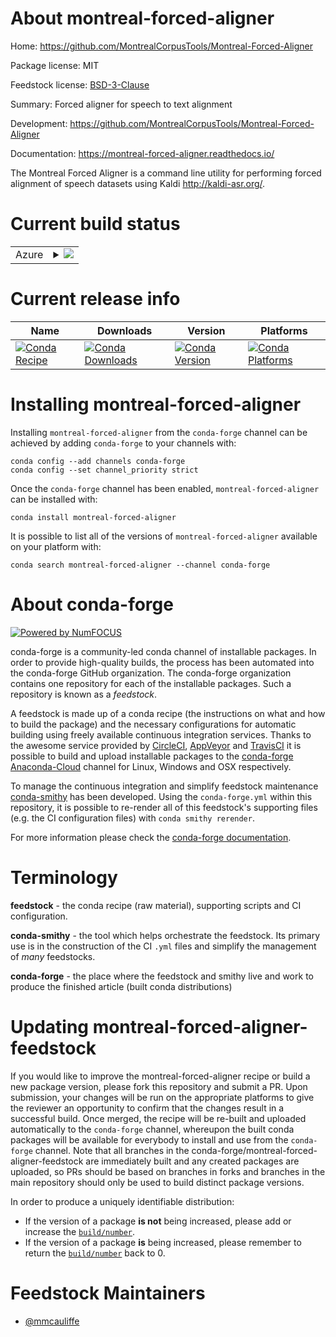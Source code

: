 About montreal-forced-aligner
=============================

Home: https://github.com/MontrealCorpusTools/Montreal-Forced-Aligner

Package license: MIT

Feedstock license: [BSD-3-Clause](https://github.com/conda-forge/montreal-forced-aligner-feedstock/blob/master/LICENSE.txt)

Summary: Forced aligner for speech to text alignment

Development: https://github.com/MontrealCorpusTools/Montreal-Forced-Aligner

Documentation: https://montreal-forced-aligner.readthedocs.io/

The Montreal Forced Aligner is a command line utility for performing forced alignment of speech datasets using
Kaldi <http://kaldi-asr.org/>.


Current build status
====================


<table>
    
  <tr>
    <td>Azure</td>
    <td>
      <details>
        <summary>
          <a href="https://dev.azure.com/conda-forge/feedstock-builds/_build/latest?definitionId=14482&branchName=master">
            <img src="https://dev.azure.com/conda-forge/feedstock-builds/_apis/build/status/montreal-forced-aligner-feedstock?branchName=master">
          </a>
        </summary>
        <table>
          <thead><tr><th>Variant</th><th>Status</th></tr></thead>
          <tbody><tr>
              <td>linux_64_python3.8.____cpython</td>
              <td>
                <a href="https://dev.azure.com/conda-forge/feedstock-builds/_build/latest?definitionId=14482&branchName=master">
                  <img src="https://dev.azure.com/conda-forge/feedstock-builds/_apis/build/status/montreal-forced-aligner-feedstock?branchName=master&jobName=linux&configuration=linux_64_python3.8.____cpython" alt="variant">
                </a>
              </td>
            </tr><tr>
              <td>linux_64_python3.9.____cpython</td>
              <td>
                <a href="https://dev.azure.com/conda-forge/feedstock-builds/_build/latest?definitionId=14482&branchName=master">
                  <img src="https://dev.azure.com/conda-forge/feedstock-builds/_apis/build/status/montreal-forced-aligner-feedstock?branchName=master&jobName=linux&configuration=linux_64_python3.9.____cpython" alt="variant">
                </a>
              </td>
            </tr><tr>
              <td>osx_64_python3.8.____cpython</td>
              <td>
                <a href="https://dev.azure.com/conda-forge/feedstock-builds/_build/latest?definitionId=14482&branchName=master">
                  <img src="https://dev.azure.com/conda-forge/feedstock-builds/_apis/build/status/montreal-forced-aligner-feedstock?branchName=master&jobName=osx&configuration=osx_64_python3.8.____cpython" alt="variant">
                </a>
              </td>
            </tr><tr>
              <td>osx_64_python3.9.____cpython</td>
              <td>
                <a href="https://dev.azure.com/conda-forge/feedstock-builds/_build/latest?definitionId=14482&branchName=master">
                  <img src="https://dev.azure.com/conda-forge/feedstock-builds/_apis/build/status/montreal-forced-aligner-feedstock?branchName=master&jobName=osx&configuration=osx_64_python3.9.____cpython" alt="variant">
                </a>
              </td>
            </tr><tr>
              <td>osx_arm64_python3.8.____cpython</td>
              <td>
                <a href="https://dev.azure.com/conda-forge/feedstock-builds/_build/latest?definitionId=14482&branchName=master">
                  <img src="https://dev.azure.com/conda-forge/feedstock-builds/_apis/build/status/montreal-forced-aligner-feedstock?branchName=master&jobName=osx&configuration=osx_arm64_python3.8.____cpython" alt="variant">
                </a>
              </td>
            </tr><tr>
              <td>osx_arm64_python3.9.____cpython</td>
              <td>
                <a href="https://dev.azure.com/conda-forge/feedstock-builds/_build/latest?definitionId=14482&branchName=master">
                  <img src="https://dev.azure.com/conda-forge/feedstock-builds/_apis/build/status/montreal-forced-aligner-feedstock?branchName=master&jobName=osx&configuration=osx_arm64_python3.9.____cpython" alt="variant">
                </a>
              </td>
            </tr><tr>
              <td>win_64_python3.8.____cpython</td>
              <td>
                <a href="https://dev.azure.com/conda-forge/feedstock-builds/_build/latest?definitionId=14482&branchName=master">
                  <img src="https://dev.azure.com/conda-forge/feedstock-builds/_apis/build/status/montreal-forced-aligner-feedstock?branchName=master&jobName=win&configuration=win_64_python3.8.____cpython" alt="variant">
                </a>
              </td>
            </tr><tr>
              <td>win_64_python3.9.____cpython</td>
              <td>
                <a href="https://dev.azure.com/conda-forge/feedstock-builds/_build/latest?definitionId=14482&branchName=master">
                  <img src="https://dev.azure.com/conda-forge/feedstock-builds/_apis/build/status/montreal-forced-aligner-feedstock?branchName=master&jobName=win&configuration=win_64_python3.9.____cpython" alt="variant">
                </a>
              </td>
            </tr>
          </tbody>
        </table>
      </details>
    </td>
  </tr>
</table>

Current release info
====================

| Name | Downloads | Version | Platforms |
| --- | --- | --- | --- |
| [![Conda Recipe](https://img.shields.io/badge/recipe-montreal--forced--aligner-green.svg)](https://anaconda.org/conda-forge/montreal-forced-aligner) | [![Conda Downloads](https://img.shields.io/conda/dn/conda-forge/montreal-forced-aligner.svg)](https://anaconda.org/conda-forge/montreal-forced-aligner) | [![Conda Version](https://img.shields.io/conda/vn/conda-forge/montreal-forced-aligner.svg)](https://anaconda.org/conda-forge/montreal-forced-aligner) | [![Conda Platforms](https://img.shields.io/conda/pn/conda-forge/montreal-forced-aligner.svg)](https://anaconda.org/conda-forge/montreal-forced-aligner) |

Installing montreal-forced-aligner
==================================

Installing `montreal-forced-aligner` from the `conda-forge` channel can be achieved by adding `conda-forge` to your channels with:

```
conda config --add channels conda-forge
conda config --set channel_priority strict
```

Once the `conda-forge` channel has been enabled, `montreal-forced-aligner` can be installed with:

```
conda install montreal-forced-aligner
```

It is possible to list all of the versions of `montreal-forced-aligner` available on your platform with:

```
conda search montreal-forced-aligner --channel conda-forge
```


About conda-forge
=================

[![Powered by
NumFOCUS](https://img.shields.io/badge/powered%20by-NumFOCUS-orange.svg?style=flat&colorA=E1523D&colorB=007D8A)](https://numfocus.org)

conda-forge is a community-led conda channel of installable packages.
In order to provide high-quality builds, the process has been automated into the
conda-forge GitHub organization. The conda-forge organization contains one repository
for each of the installable packages. Such a repository is known as a *feedstock*.

A feedstock is made up of a conda recipe (the instructions on what and how to build
the package) and the necessary configurations for automatic building using freely
available continuous integration services. Thanks to the awesome service provided by
[CircleCI](https://circleci.com/), [AppVeyor](https://www.appveyor.com/)
and [TravisCI](https://travis-ci.com/) it is possible to build and upload installable
packages to the [conda-forge](https://anaconda.org/conda-forge)
[Anaconda-Cloud](https://anaconda.org/) channel for Linux, Windows and OSX respectively.

To manage the continuous integration and simplify feedstock maintenance
[conda-smithy](https://github.com/conda-forge/conda-smithy) has been developed.
Using the ``conda-forge.yml`` within this repository, it is possible to re-render all of
this feedstock's supporting files (e.g. the CI configuration files) with ``conda smithy rerender``.

For more information please check the [conda-forge documentation](https://conda-forge.org/docs/).

Terminology
===========

**feedstock** - the conda recipe (raw material), supporting scripts and CI configuration.

**conda-smithy** - the tool which helps orchestrate the feedstock.
                   Its primary use is in the construction of the CI ``.yml`` files
                   and simplify the management of *many* feedstocks.

**conda-forge** - the place where the feedstock and smithy live and work to
                  produce the finished article (built conda distributions)


Updating montreal-forced-aligner-feedstock
==========================================

If you would like to improve the montreal-forced-aligner recipe or build a new
package version, please fork this repository and submit a PR. Upon submission,
your changes will be run on the appropriate platforms to give the reviewer an
opportunity to confirm that the changes result in a successful build. Once
merged, the recipe will be re-built and uploaded automatically to the
`conda-forge` channel, whereupon the built conda packages will be available for
everybody to install and use from the `conda-forge` channel.
Note that all branches in the conda-forge/montreal-forced-aligner-feedstock are
immediately built and any created packages are uploaded, so PRs should be based
on branches in forks and branches in the main repository should only be used to
build distinct package versions.

In order to produce a uniquely identifiable distribution:
 * If the version of a package **is not** being increased, please add or increase
   the [``build/number``](https://docs.conda.io/projects/conda-build/en/latest/resources/define-metadata.html#build-number-and-string).
 * If the version of a package **is** being increased, please remember to return
   the [``build/number``](https://docs.conda.io/projects/conda-build/en/latest/resources/define-metadata.html#build-number-and-string)
   back to 0.

Feedstock Maintainers
=====================

* [@mmcauliffe](https://github.com/mmcauliffe/)

